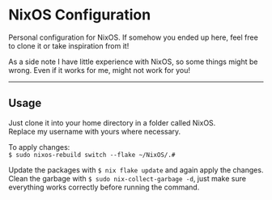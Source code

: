 # NixOS Configuration

Personal configuration for NixOS. If somehow you ended up here,
feel free to clone it or take inspiration from it! 

As a side note I have little experience with NixOS, so some things might be wrong. Even if it works for me, might not work for you!

---

## Usage

Just clone it into your home directory in a folder called NixOS.\
Replace my username with yours where necessary.

To apply changes:\
`$ sudo nixos-rebuild switch --flake ~/NixOS/.#`

Update the packages with `$ nix flake update` and again apply the changes.\
Clean the garbage with `$ sudo nix-collect-garbage -d`, just make sure everything works correctly before running the command.